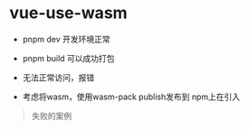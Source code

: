 # vue-use-wasm

- pnpm dev 开发环境正常

- pnpm build 可以成功打包

- 无法正常访问，报错

- 考虑将wasm，使用wasm-pack publish发布到 npm上在引入

> 失败的案例
